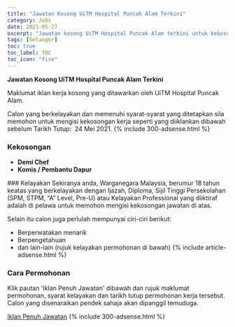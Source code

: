 ```yaml
---
title: "Jawatan Kosong UiTM Hospital Puncak Alam Terkini" 
category: Jobs 
date: 2021-05-27 
excerpt: "Jawatan kosong UiTM Hospital Puncak Alam terkini untuk kekosongan Demi Chef ,Komis / Pembantu Dapur" 
tags: [Selangor] 
toc: true 
toc_label: TOC 
toc_icon: "fire" 
--- 
```


**Jawatan Kosong UiTM Hospital Puncak Alam Terkini**

Maklumat iklan kerja kosong yang ditawarkan oleh UiTM Hospital Puncak Alam. 

Calon yang berkelayakan dan memenuhi syarat-syarat yang ditetapkan sila memohon untuk mengisi kekosongan kerja seperti yang diiklankan dibawah sebelum Tarikh Tutup:  24 Mei 2021. 
{% include 300-adsense.html %} 
### Kekosongan 
<ul>
<li><strong>Demi Chef&#160;</strong></li>
<li><strong>Komis / Pembantu Dapur&#160;</strong></li>
</ul> 
### Kelayakan 
Sekiranya anda, Warganegara Malaysia, berumur 18 tahun keatas yang berkelayakan dengan Ijazah, Diploma, Sijil Tinggi Persekolahan (SPM, STPM, “A” Level, Pre-U) atau Kelayakan Professional yang diiktiraf adalah di pelawa untuk memohon mengisi kekosongan jawatan di atas.

Selain itu calon juga perlulah mempunyai ciri-ciri berikut:
- Berperwatakan menarik
- Berpengetahuan
- dan lain-lain (rujuk kelayakan permohonan di bawah) 
{% include article-adsense.html %} 
### Cara Permohonan 
Klik pautan 'Iklan Penuh Jawatan' dibawah dan rujuk maklumat permohonan, syarat kelayakan dan tarikh tutup permohonan kerja tersebut.
Calon yang disenaraikan pendek sahaja akan dipanggil temuduga.

<a href="http://infokerjaya.org/wp-content/uploads/2021/05/185286340_4693555047337583_3442481126898858229_n.jpg" class="btn btn--info" target="_blank" rel="nofollow noopenner">Iklan Penuh Jawatan</a> 
{% include 300-adsense.html %} 
